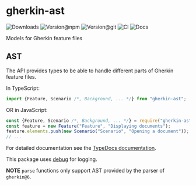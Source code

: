 # gherkin-ast

![Downloads](https://img.shields.io/npm/dw/gherkin-ast?style=flat-square)
![Version@npm](https://img.shields.io/npm/v/gherkin-ast?label=version%40npm&style=flat-square)
![Version@git](https://img.shields.io/github/package-json/v/gherking/gherkin-ast/master?label=version%40git&style=flat-square)
![CI](https://img.shields.io/github/workflow/status/gherking/gherkin-ast/CI/master?label=ci&style=flat-square)
![Docs](https://img.shields.io/github/workflow/status/gherking/gherkin-ast/Docs/master?label=docs&style=flat-square)

Models for Gherkin feature files

## AST

The API provides types to be able to handle different parts of Gherkin feature files.

In TypeScript:
```typescript
import {Feature, Scenario /*, Background, ... */} from "gherkin-ast";
```

OR in JavaScript:
```javascript
const {Feature, Scenario /*, Background, ... */} = require("gherkin-ast");
const feature = new Feature("Feature", "Displaying documents");
feature.elements.push(new Scenario("Scenario", "Opening a document"));
// ...
```

For detailed documentation see the [TypeDocs documentation](https://gherking.github.io/gherkin-ast/).

This package uses [debug](https://www.npmjs.com/package/debug) for logging.

**NOTE** `parse` functions only support AST provided by the parser of `gherkin@6`.